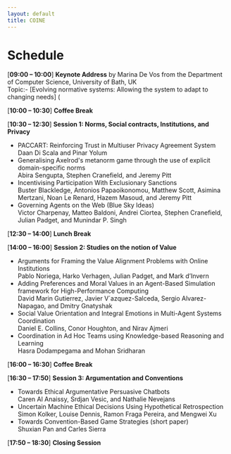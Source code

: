 ```yaml
---
layout: default
title: COINE
---
```


# Schedule


[**09:00 &ndash; 10:00**] **Keynote Address** by Marina De Vos from the Department of Computer Science, University of Bath, UK <br/>
  Topic:- [Evolving normative systems: Allowing the system to adapt to changing needs] (

[**10:00 &ndash; 10:30**] **Coffee Break**

[**10:30 &ndash; 12:30**] **Session 1: Norms, Social contracts, Institutions, and Privacy**

- PACCART: Reinforcing Trust in Multiuser Privacy Agreement System <br/>
  Daan Di Scala and Pinar Yolum
- Generalising Axelrod's metanorm game through the use of explicit domain-specific norms <br/>
  Abira Sengupta, Stephen Cranefield, and Jeremy Pitt
- Incentivising Participation With Exclusionary Sanctions <br/>
  Buster Blackledge, Antonios Papaoikonomou, Matthew Scott, Asimina Mertzani, Noan Le Renard, Hazem Masoud, and Jeremy Pitt
- Governing Agents on the Web (Blue Sky Ideas) <br/>
  Victor Charpenay, Matteo Baldoni, Andrei Ciortea, Stephen Cranefield, Julian Padget, and Munindar P. Singh

[**12:30 &ndash; 14:00**] **Lunch Break**

[**14:00 &ndash; 16:00**] **Session 2: Studies on the notion of Value**

- Arguments for Framing the Value Alignment Problems with Online Institutions <br/>
  Pablo Noriega, Harko Verhagen, Julian Padget, and Mark d’Invern
- Adding Preferences and Moral Values in an Agent-Based Simulation framework for High-Performance Computing <br/>
  David Marin Gutierrez, Javier V´azquez-Salceda, Sergio Alvarez-Napagao, and Dmitry Gnatyshak
- Social Value Orientation and Integral Emotions in Multi-Agent Systems Coordination <br/>
  Daniel E. Collins, Conor Houghton,  and Nirav Ajmeri
- Coordination in Ad Hoc Teams using Knowledge-based Reasoning and Learning <br/>
  Hasra Dodampegama and Mohan Sridharan

[**16:00 &ndash; 16:30**] **Coffee Break**

[**16:30 &ndash; 17:50**] **Session 3: Argumentation and Conventions** 

- Towards Ethical Argumentative Persuasive Chatbots <br/>
  Caren Al Anaissy, Srdjan Vesic, and Nathalie Nevejans 
- Uncertain Machine Ethical Decisions Using Hypothetical Retrospection <br/>
  Simon Kolker, Louise Dennis, Ramon Fraga Pereira, and Mengwei Xu
- Towards Convention-Based Game Strategies (short paper) <br/>
  Shuxian Pan and Carles Sierra

[**17:50 &ndash; 18:30**] **Closing Session**

